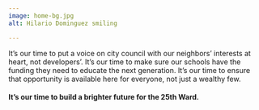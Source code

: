 ```yaml
---
image: home-bg.jpg
alt: Hilario Dominguez smiling

---
```

It’s our time to put a voice on city council with our neighbors’ interests at heart, not developers’. It’s our time to make sure our schools have the funding they need to educate the next generation. It’s our time to ensure that opportunity is available here for everyone, not just a wealthy few.

#### It’s our time to build a brighter future for the 25th Ward.

